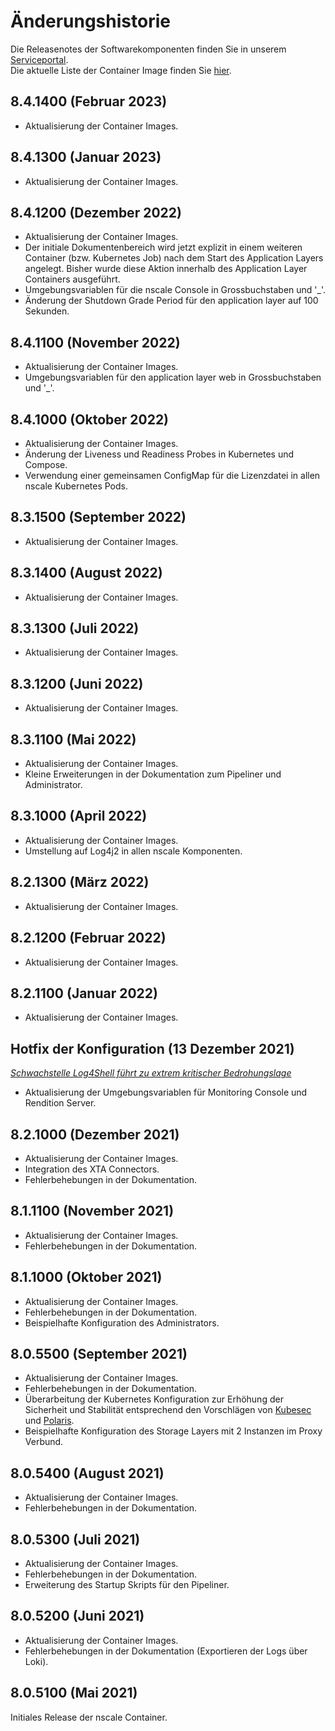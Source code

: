 # Änderungshistorie

Die Releasenotes der Softwarekomponenten finden Sie in unserem [Serviceportal](<https://serviceportal.ceyoniq.com/>).  
Die aktuelle Liste der Container Image finden Sie [hier](https://github.com/ceyoniq/container/blob/main/docs/de/index.md#nscale-standard-container-images).

## 8.4.1400 (Februar 2023)

* Aktualisierung der Container Images.

## 8.4.1300 (Januar 2023)

* Aktualisierung der Container Images.

## 8.4.1200 (Dezember 2022)

* Aktualisierung der Container Images.
* Der initiale Dokumentenbereich wird jetzt explizit in einem weiteren Container (bzw. Kubernetes Job) nach dem Start des Application Layers angelegt.
  Bisher wurde diese Aktion innerhalb des Application Layer Containers ausgeführt.
* Umgebungsvariablen für die nscale Console in Grossbuchstaben und '_'.
* Änderung der Shutdown Grade Period für den application layer auf 100 Sekunden.
  
## 8.4.1100 (November 2022)

* Aktualisierung der Container Images.
* Umgebungsvariablen für den application layer web in Grossbuchstaben und '_'.
  
## 8.4.1000 (Oktober 2022)

* Aktualisierung der Container Images.
* Änderung der Liveness und Readiness Probes in Kubernetes und Compose.
* Verwendung einer gemeinsamen ConfigMap für die Lizenzdatei in allen nscale Kubernetes Pods.

## 8.3.1500 (September 2022)

* Aktualisierung der Container Images.

## 8.3.1400 (August 2022)

* Aktualisierung der Container Images.

## 8.3.1300 (Juli 2022)

* Aktualisierung der Container Images.

## 8.3.1200 (Juni 2022)

* Aktualisierung der Container Images.

## 8.3.1100 (Mai 2022)

* Aktualisierung der Container Images.
* Kleine Erweiterungen in der Dokumentation zum Pipeliner und Administrator.

## 8.3.1000 (April 2022)

* Aktualisierung der Container Images.
* Umstellung auf Log4j2 in allen nscale Komponenten.

## 8.2.1300 (März 2022)

* Aktualisierung der Container Images.
## 8.2.1200 (Februar 2022)

* Aktualisierung der Container Images.

## 8.2.1100 (Januar 2022)

* Aktualisierung der Container Images.

## Hotfix der Konfiguration (13 Dezember 2021)

[*Schwachstelle Log4Shell führt zu extrem kritischer Bedrohungslage*](https://www.bsi.bund.de/DE/Service-Navi/Presse/Pressemitteilungen/Presse2021/211211_log4Shell_WarnstufeRot.html)

* Aktualisierung der Umgebungsvariablen für Monitoring Console und Rendition Server.

## 8.2.1000 (Dezember 2021)

* Aktualisierung der Container Images.
* Integration des XTA Connectors.
* Fehlerbehebungen in der Dokumentation.

## 8.1.1100 (November 2021)

* Aktualisierung der Container Images.
* Fehlerbehebungen in der Dokumentation.

## 8.1.1000 (Oktober 2021)

* Aktualisierung der Container Images.
* Fehlerbehebungen in der Dokumentation.
* Beispielhafte Konfiguration des Administrators.

## 8.0.5500 (September 2021)

* Aktualisierung der Container Images.
* Fehlerbehebungen in der Dokumentation.
* Überarbeitung der Kubernetes Konfiguration zur Erhöhung der Sicherheit und Stabilität entsprechend den Vorschlägen von [Kubesec](https://kubesec.io/) und [Polaris](https://polaris.docs.fairwinds.com/).
* Beispielhafte Konfiguration des Storage Layers mit 2 Instanzen im Proxy Verbund.

## 8.0.5400 (August 2021)

* Aktualisierung der Container Images.
* Fehlerbehebungen in der Dokumentation.
  
## 8.0.5300 (Juli 2021)

* Aktualisierung der Container Images.
* Fehlerbehebungen in der Dokumentation.
* Erweiterung des Startup Skripts für den Pipeliner.

## 8.0.5200 (Juni 2021)

* Aktualisierung der Container Images.
* Fehlerbehebungen in der Dokumentation (Exportieren der Logs über Loki).

## 8.0.5100 (Mai 2021)

Initiales Release der nscale Container.
